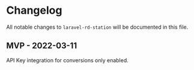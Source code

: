 # Changelog

All notable changes to `laravel-rd-station` will be documented in this file.

## MVP - 2022-03-11

API Key integration for conversions only enabled.
